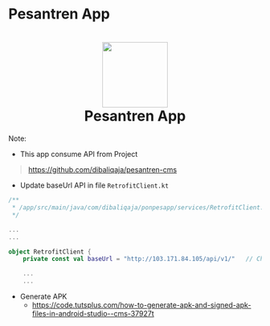 # Pesantren App

<h1 align="center">
  <img src="https://imgur.com/a/R1w1CZU" width="130px"/><br/>
  Pesantren App
</h1>

Note:

- This app consume API from Project
> https://github.com/dibaliqaja/pesantren-cms

- Update baseUrl API in file `RetrofitClient.kt`


```kotlin
/**
 * /app/src/main/java/com/dibaliqaja/ponpesapp/services/RetrofitClient.kt
 */

...
...

object RetrofitClient {
    private const val baseUrl = "http://103.171.84.105/api/v1/"   // Change with your API

    ...
    ...
```

- Generate APK
    - https://code.tutsplus.com/how-to-generate-apk-and-signed-apk-files-in-android-studio--cms-37927t
